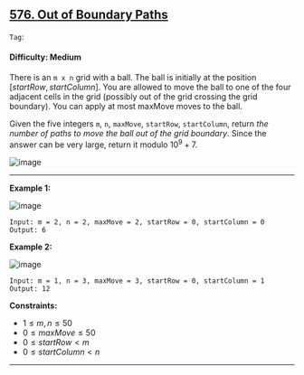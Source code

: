 ## [576. Out of Boundary Paths](https://leetcode.com/problems/out-of-boundary-paths)

```Tag```:

#### Difficulty: Medium

There is an ```m x n``` grid with a ball. The ball is initially at the position $[startRow, startColumn]$. You are allowed to move the ball to one of the four adjacent cells in the grid (possibly out of the grid crossing the grid boundary). You can apply at most maxMove moves to the ball.

Given the five integers ```m```, ```n```, ```maxMove```, ```startRow```, ```startColumn```, return _the number of paths to move the ball out of the grid boundary_. Since the answer can be very large, return it modulo $10^9 + 7$.

![image](https://github.com/quananhle/Python/assets/35042430/399a36f8-531f-40df-8db2-56a067ac37b9)

---

__Example 1:__

![image](https://assets.leetcode.com/uploads/2021/04/28/out_of_boundary_paths_1.png)
```
Input: m = 2, n = 2, maxMove = 2, startRow = 0, startColumn = 0
Output: 6
```

__Example 2:__

![image](https://assets.leetcode.com/uploads/2021/04/28/out_of_boundary_paths_2.png)
```
Input: m = 1, n = 3, maxMove = 3, startRow = 0, startColumn = 1
Output: 12
```

__Constraints:__

- $1 \le m, n \le 50$
- $0 \le maxMove \le 50$
- $0 \le startRow \lt m$
- $0 \le startColumn \lt n$

---

